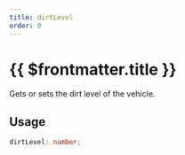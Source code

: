 ```yaml
---
title: dirtLevel
order: 0
---
```


# {{ $frontmatter.title }}

Gets or sets the dirt level of the vehicle.

## Usage

```ts
dirtLevel: number;
```
